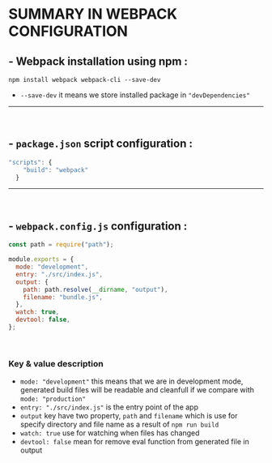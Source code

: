 # SUMMARY IN WEBPACK CONFIGURATION

## - Webpack installation using npm :

```
npm install webpack webpack-cli --save-dev
```

- `--save-dev` it means we store installed package in `"devDependencies"`

---

<br>

## - `package.json` script configuration :

```javascript
"scripts": {
    "build": "webpack"
  }
```

---

<br>

## - `webpack.config.js` configuration :

```javascript
const path = require("path");

module.exports = {
  mode: "development",
  entry: "./src/index.js",
  output: {
    path: path.resolve(__dirname, "output"),
    filename: "bundle.js",
  },
  watch: true,
  devtool: false,
};
```

<br>

### Key & value description

- `mode: "development"` this means that we are in development mode, generated build files will be readable and cleanfull if we compare with `mode: "production"`
- `entry: "./src/index.js"` is the entry point of the app
- `output` key have two property, `path` and `filename` which is use for specify directory and file name as a result of `npm run build`
- `watch: true` use for watching when files has changed
- `devtool: false` mean for remove eval function from generated file in output
